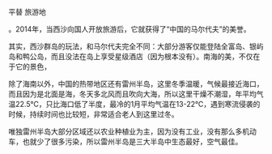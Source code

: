 平替 旅游地


。2014年，当西沙向国人开放旅游后，它就获得了“中国的马尔代夫”的美誉。

其实，西沙群岛的玩法，和马尔代夫完全不同：大部分游客仅能登陆全富岛、银屿岛和鸭公岛，而且没法在岛上享受星级酒店（因为根本没有）。南海的美，不仅在于它的景色，


除了海南以外，中国的热带地区还有雷州半岛，这里冬季温暖，气候最接近海口，而且因为是北面是海，冬天多北风而且吹向大海，所以这里干燥不潮湿，年平均气温22.5℃，只比海口低了半度，最冷的1月平均气温在13-22℃，遇到寒流侵袭的时候，持续时间也比较短，非常适合老人到这里过冬。

唯独雷州半岛大部分区域还以农业种植业为主，因为没有工业，没有那么多机动车，也就少了很多污染，所以雷州半岛是三大半岛中生态最好，空气最佳。
